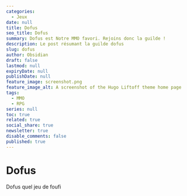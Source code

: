 ```yaml
---
categories:
  - Jeux
date: null
title: Dofus
seo_title: Dofus
summary: Dofus est Notre MMO favori. Rejoins donc la guilde !
description: Le post résumant la guilde dofus
slug: dofus
author: Obsidian
draft: false
lastmod: null
expiryDate: null
publishDate: null
feature_image: screenshot.png
feature_image_alt: A screenshot of the Hugo Liftoff theme home page
tags:
  - MMO
  - RPG
series: null
toc: true
related: true
social_share: true
newsletter: true
disable_comments: false
published: true
---
```



# Dofus 
Dofus quel jeu de foufi
